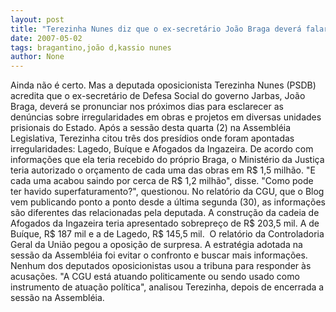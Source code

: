 ```yaml
---
layout: post
title: "Terezinha Nunes diz que o ex-secretário João Braga deverá falar sobre as denúncias da CGU"
date: 2007-05-02
tags: bragantino,joão d,kassio nunes
author: None
---
```

Ainda não é certo. Mas a deputada oposicionista Terezinha Nunes (PSDB) acredita que o ex-secretário de Defesa Social do governo Jarbas, João Braga, deverá se pronunciar nos próximos dias para esclarecer as denúncias sobre irregularidades em obras e projetos em diversas unidades prisionais do Estado.
Após a sessão desta quarta (2) na Assembléia Legislativa, Terezinha citou três dos presídios onde foram apontadas irregularidades: Lagedo, Buíque e Afogados da Ingazeira. 
De acordo com informações que ela teria recebido do próprio Braga, o Ministério da Justiça teria autorizado o orçamento de cada uma das obras em R$ 1,5 milhão. \"E cada uma acabou saindo por cerca de R$ 1,2 milhão\", disse. \"Como pode ter havido superfaturamento?\", questionou.
No relatório da CGU, que o Blog vem publicando ponto a ponto&nbsp;desde a última segunda (30), as informações são diferentes&nbsp;das relacionadas pela deputada.
A construção da cadeia de Afogados da Ingazeira teria apresentado sobrepreço de R$ 203,5 mil. A de Buíque, R$ 187 mil e a de Lagedo, R$ 145,5 mil.&nbsp; 
O relatório da Controladoria Geral da União pegou a oposição de surpresa. A estratégia adotada na sessão da Assembléia foi evitar o confronto e buscar mais informações. Nenhum dos deputados oposicionistas usou a tribuna para responder às acusações. 
\"A CGU está atuando politicamente ou sendo usado como instrumento de atuação política\", analisou Terezinha, depois de encerrada a sessão na Assembléia.  